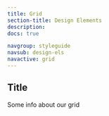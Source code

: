 ```yaml
---
title: Grid
section-title: Design Elements
description:
docs: true

navgroup: styleguide
navsub: design-els
navactive: grid
---
```


## Title

Some info about our grid
